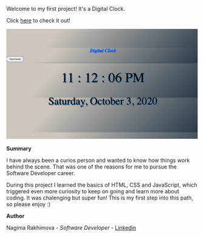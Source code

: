 Welcome to my first project! It's a Digital Clock. 

Click [here](https://nagimenok.github.io/digital-clock/index.html) to check it out! 

![](myclock.png)

**Summary** 

I have always been a curios person and wanted to know how things work behind the scene. 
That was one of the reasons for me to pursue the Software Developer career. 

During this project I learned the basics of HTML, CSS and JavaScript, which triggered even more curiosity to keep on going and learn more about coding. It was chalenging but super fun! This is my first step into this path, so please enjoy :) 

**Author**

Nagima Rakhimova - *Software Developer* - [Linkedin](https://www.linkedin.com/in/nagima-r-445841a3/)

